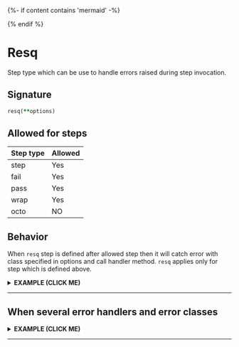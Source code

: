 {%- if content contains 'mermaid' -%}
<script src="https://cdnjs.cloudflare.com/ajax/libs/mermaid/8.0.0/mermaid.min.js"></script>
<script>
const config = {
    startOnLoad:true,
    theme: 'forest',
    flowchart: {
        useMaxWidth:false,
        htmlLabels:true
        }
};
mermaid.initialize(config);
window.mermaid.init(undefined, document.querySelectorAll('.language-mermaid'));
</script>
{% endif %}

# Resq

Step type which can be use to handle errors raised during step invocation.

## Signature

```ruby
resq(**options)
```

## Allowed for steps

|Step type|Allowed|
|-|-|
|step|Yes|
|fail|Yes|
|pass|Yes|
|wrap|Yes|
|octo|NO|

## Behavior

When `resq` step is defined after allowed step then it will catch error with class specified in options and call handler method. `resq` applies only for step which is defined above.

<details><summary><b>EXAMPLE (CLICK ME)</b></summary>
<p>

  ```ruby
    require 'decouplio'

    class SomeAction < Decouplio::Action
      logic do
        step :step_one
        resq handler_method: ArgumentError
        step :step_two
        fail :fail_one
      end

      def step_one(lambda_for_step_one:, **)
        ctx[:step_one] = lambda_for_step_one.call
      end

      def step_two(**)
        ctx[:step_two] = 'Success'
      end

      def fail_one(**)
        ctx[:fail_one] = 'Failure'
      end

      def handler_method(error, **this_is_ctx)
        ctx[:error] = error.message
      end
    end

    success_action = SomeAction.call(lambda_for_step_one: -> { true })
    failure_action = SomeAction.call(lambda_for_step_one: -> { false })
    errored_action = SomeAction.call(
      lambda_for_step_one: -> { raise ArgumentError, 'some error message' }
    )

    success_action # =>
    # Result: success

    # Railway Flow:
    #   step_one -> step_two

    # Context:
    #   {:lambda_for_step_one=>#<Proc:0x0000561525a05628 resq.rb:32 (lambda)>, :step_one=>true, :step_two=>"Success"}

    # Errors:
    #   {}
    failure_action # =>
    # Result: failure

    # Railway Flow:
    #   step_one -> fail_one

    # Context:
    #   {:lambda_for_step_one=>#<Proc:0x0000561525a04f48 resq.rb:33 (lambda)>, :step_one=>false, :fail_one=>"Failure"}

    # Errors:
    #   {}
    errored_action # =>
    # Result: failure

    # Railway Flow:
    #   step_one -> handler_method -> fail_one

    # Context:
    #   {:lambda_for_step_one=>#<Proc:0x0000561525a04b60 resq.rb:35 (lambda)>, :error=>"some error message", :fail_one=>"Failure"}

    # Errors:
    #   {}
  ```

  ```mermaid
    flowchart LR
        1(start)-->2(step_one);
        2(step_one)-->|success track|3(step_two);
        3(step_two)-->|success track|4(finish success);
        2(step_one)-->|failure track|5(fail_one);
        5(fail_one)-->|failure track|6(finish failure);
        2(step_one)-->|error track|7(handler_method);
        7(handler_method)-->|error track|5(fail_one);
  ```

</p>
</details>

***

## When several error handlers and error classes

<details><summary><b>EXAMPLE (CLICK ME)</b></summary>
<p>

  ```ruby
    require 'decouplio'

    class SomeActionSeveralHandlersErrorClasses < Decouplio::Action
      logic do
        step :step_one
        resq handler_method_one: [ArgumentError, NoMethodError],
             handler_method_two: NotImplementedError
        step :step_two
        fail :fail_one
      end

      def step_one(lambda_for_step_one:, **)
        ctx[:step_one] = lambda_for_step_one.call
      end

      def step_two(**)
        ctx[:step_two] = 'Success'
      end

      def fail_one(**)
        ctx[:fail_one] = 'Failure'
      end

      def handler_method_one(error, **this_is_ctx)
        ctx[:error] = error.message
      end

      def handler_method_two(error, **this_is_ctx)
        ctx[:error] = error.message
      end
    end

    success_action = SomeActionSeveralHandlersErrorClasses.call(
      lambda_for_step_one: -> { true }
    )
    failure_action = SomeActionSeveralHandlersErrorClasses.call(
      lambda_for_step_one: -> { false }
    )
    argument_error_action = SomeActionSeveralHandlersErrorClasses.call(
      lambda_for_step_one: -> { raise ArgumentError, 'Argument error message' }
    )
    no_method_error_action = SomeActionSeveralHandlersErrorClasses.call(
      lambda_for_step_one: -> { raise NoMethodError, 'NoMethodError error message' }
    )
    no_implemented_error_action = SomeActionSeveralHandlersErrorClasses.call(
      lambda_for_step_one: -> { raise NotImplementedError, 'NotImplementedError error message' }
    )

    success_action # =>
    # Result: success

    # Railway Flow:
    #   step_one -> step_two

    # Context:
    #   {:lambda_for_step_one=>#<Proc:0x0000557a7149f638 resq.rb:106 (lambda)>, :step_one=>true, :step_two=>"Success"}

    # Errors:
    #   {}

    failure_action # =>
    # Result: failure

    # Railway Flow:
    #   step_one -> fail_one

    # Context:
    #   {:lambda_for_step_one=>#<Proc:0x0000557a7149f390 resq.rb:109 (lambda)>, :step_one=>false, :fail_one=>"Failure"}

    # Errors:
    #   {}
    argument_error_action # =>
    # Result: failure

    # Railway Flow:
    #   step_one -> handler_method_one -> fail_one

    # Context:
    #   {:lambda_for_step_one=>#<Proc:0x0000557a7149f138 resq.rb:112 (lambda)>, :error=>"Argument error message", :fail_one=>"Failure"}

    # Errors:
    #   {}
    no_method_error_action # =>
    # Result: failure

    # Railway Flow:
    #   step_one -> handler_method_one -> fail_one

    # Context:
    #   {:lambda_for_step_one=>#<Proc:0x0000557a7149edc8 resq.rb:115 (lambda)>, :error=>"NoMethodError error message", :fail_one=>"Failure"}

    # Errors:
    #   {}
    no_implemented_error_action # =>
    # Result: failure

    # Railway Flow:
    #   step_one -> handler_method_two -> fail_one

    # Context:
    #   {:lambda_for_step_one=>#<Proc:0x0000557a7149e8c8 resq.rb:118 (lambda)>, :error=>"NotImplementedError error message", :fail_one=>"Failure"}

    # Errors:
    #   {}
  ```

  ```mermaid
    flowchart LR
        1(start)-->2(step_one);
        2(step_one)-->|success track|3(step_two);
        3(step_two)-->|success track|4(finish success);
        2(step_one)-->|failure track|5(fail_one);
        5(fail_one)-->|failure track|6(finish failure);
        2(step_one)-->|ArgumentError|7(handler_method_one);
        2(step_one)-->|NoMethodError|7(handler_method_one);
        2(step_one)-->|NotImplementedError|8(handler_method_two);
        7(handler_method_one)-->|error track|5(fail_one);
        8(handler_method_two)-->|error track|5(fail_one);
  ```

</p>
</details>

***
